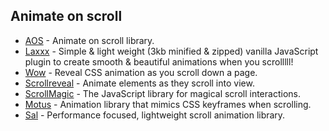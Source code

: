 ## Animate on scroll

  * [AOS](https://github.com/michalsnik/aos) \- Animate on scroll library.
  * [Laxxx](https://github.com/alexfoxy/laxxx) \- Simple & light weight (3kb minified & zipped) vanilla JavaScript plugin to create smooth & beautiful animations when you scrolllll!
  * [Wow](https://github.com/matthieua/WOW) \- Reveal CSS animation as you scroll down a page.
  * [Scrollreveal](https://github.com/scrollreveal/scrollreveal) \- Animate elements as they scroll into view.
  * [ScrollMagic](https://github.com/janpaepke/ScrollMagic) \- The JavaScript library for magical scroll interactions.
  * [Motus](https://github.com/alexcambose/motus) \- Animation library that mimics CSS keyframes when scrolling.
  * [Sal](https://github.com/mciastek/sal) \- Performance focused, lightweight scroll animation library.